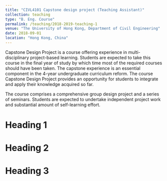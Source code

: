 ```yaml
---
title: "CIVL4101 Capstone design project (Teaching Assistant)"
collection: teaching
type: "B. Eng. Course"
permalink: /teaching/2018-2019-teaching-1
venue: "The University of Hong Kong, Department of Civil Engineering"
date: 2018-09-01
location: "Hong Kong, China"
---
```


Capstone Design Project is a course offering experience in multi-disciplinary project-based learning. Students are expected to take this course in the final year of study by which time most of the required courses should have been taken. The capstone experience is an essential component in the 4-year undergraduate curriculum reform. The course Capstone Design Project provides an opportunity for students to integrate and apply their knowledge acquired so far.

The course comprises a comprehensive group design project and a series of seminars. Students are expected to undertake independent project work and substantial amount of self-learning effort.

Heading 1
======

Heading 2
======

Heading 3
======
